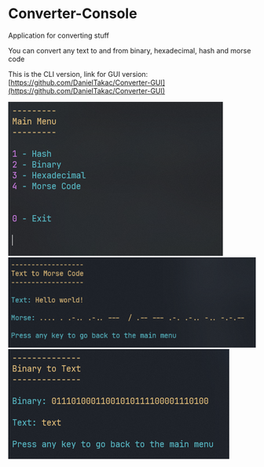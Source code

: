 # Converter-Console
Application for converting stuff

You can convert any text to and from binary, hexadecimal, hash and morse code

This is the CLI version, link for GUI version: [https://github.com/DanielTakac/Converter-GUI](https://github.com/DanielTakac/Converter-GUI)

![img1](converter-cli-img-1.png)
![img2](converter-cli-img-2.png)
![img3](converter-cli-img-3.png)
